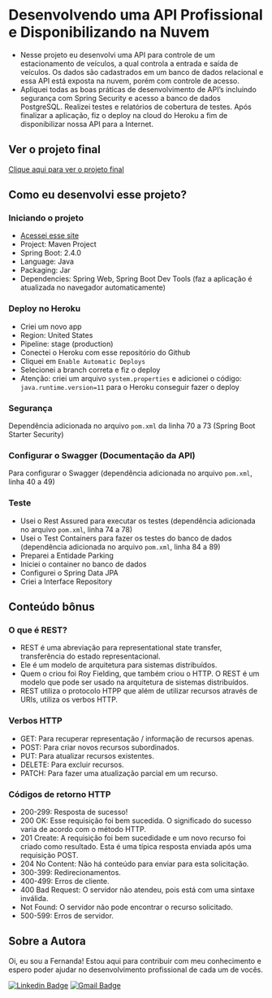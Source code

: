 # Desenvolvendo uma API Profissional e Disponibilizando na Nuvem  
- Nesse projeto eu desenvolvi uma API para controle de um estacionamento de veículos, a qual controla a entrada e saída de veículos. Os dados são cadastrados em um banco de dados relacional e essa API está exposta na nuvem, porém com controle de acesso. 
- Apliquei todas as boas práticas de desenvolvimento de API’s incluindo segurança com Spring Security e acesso a banco de dados PostgreSQL. Realizei testes e relatórios de cobertura de testes. Após finalizar a aplicação, fiz o deploy na cloud do Heroku a fim de disponibilizar nossa API para a Internet.

## Ver o projeto final
[Clique aqui para ver o projeto final](https://cloud-parking-fmh.herokuapp.com/swagger-ui.html# ) 

## Como eu desenvolvi esse projeto?
### Iniciando o projeto
- [Acessei esse site](https://start.spring.io/)
- Project: Maven Project
- Spring Boot: 2.4.0
- Language: Java
- Packaging: Jar
- Dependencies: Spring Web, Spring Boot Dev Tools (faz a aplicação é atualizada no navegador automaticamente)

### Deploy no Heroku
- Criei um novo app
- Region: United States
- Pipeline: stage (production)
- Conectei o Heroku com esse repositório do Github
- Cliquei em `Enable Automatic Deploys`
- Selecionei a branch correta e fiz o deploy
- Atenção: criei um arquivo `system.properties` e adicionei o código: `java.runtime.version=11` para o Heroku conseguir fazer o deploy

### Segurança
Dependência adicionada no arquivo `pom.xml` da linha 70 a 73 (Spring Boot Starter Security)

### Configurar o Swagger (Documentação da API)
Para configurar o Swagger (dependência adicionada no arquivo `pom.xml`, linha 40 a 49)

### Teste
- Usei o Rest Assured para executar os testes (dependência adicionada no arquivo `pom.xml`, linha 74 a 78)
- Usei o Test Containers para fazer os testes do banco de dados (dependência adicionada no arquivo `pom.xml`, linha 84 a 89)
- Preparei a Entidade Parking
- Iniciei o container no banco de dados
- Configurei o Spring Data JPA
- Criei a Interface Repository

## Conteúdo bônus
### O que é REST?
- REST é uma abreviação para representational state transfer, transferência do estado representacional. 
- Ele é um modelo de arquitetura para sistemas distribuídos.
- Quem o criou foi Roy Fielding, que também criou o HTTP. O REST é um modelo que pode ser usado na arquitetura de sistemas distribuídos.
- REST utiliza o protocolo HTPP que além de utilizar recursos através de URIs, utiliza os verbos HTTP.

### Verbos HTTP
- GET: Para recuperar representação / informação de recursos apenas.
- POST: Para criar novos recursos subordinados. 
- PUT: Para atualizar recursos existentes. 
- DELETE: Para excluir recursos. 
- PATCH: Para fazer uma atualização parcial em um recurso.

### Códigos de retorno HTTP
- 200-299: Resposta de sucesso! <br>
- 200 OK: Esse requisição foi bem sucedida. O significado do sucesso varia de acordo com o método HTTP. <br>
- 201 Create: A requisição foi bem sucedidade e um novo recurso foi criado como resultado. Esta é uma típica resposta enviada após uma requisição POST. <br>
- 204 No Content: Não há conteúdo para enviar para esta solicitação. <br>
- 300-399: Redirecionamentos. <br>
- 400-499: Erros de cliente. <br>
- 400 Bad Request: O servidor não atendeu, pois está com uma sintaxe inválida. <br>
- Not Found: O servidor não pode encontrar o recurso solicitado. <br>
- 500-599: Erros de servidor. <br>

## Sobre a Autora
Oi, eu sou a Fernanda! Estou aqui para contribuir com meu conhecimento e espero poder ajudar no desenvolvimento profissional de cada um de vocês.

[![Linkedin Badge](https://img.shields.io/badge/-Fernanda_Maki_Hirose-blue?style=flat-square&logo=Linkedin&logoColor=white&link=https://www.linkedin.com/in/fernanda-maki-hirose-801117208/)](https://www.linkedin.com/in/fernanda-maki-hirose-801117208/)  [![Gmail Badge](https://img.shields.io/badge/-femahi2020@gmail.com-c14438?style=flat-square&logo=Gmail&logoColor=white&link=mailto:femahi2020@gmail.com)](mailto:femahi2020@gmail.com)
